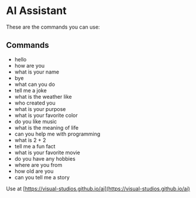 # AI Assistant

These are the commands you can use:

## Commands

- hello
- how are you
- what is your name
- bye
- what can you do
- tell me a joke
- what is the weather like
- who created you
- what is your purpose
- what is your favorite color
- do you like music
- what is the meaning of life
- can you help me with programming
- what is 2 + 2
- tell me a fun fact
- what is your favorite movie
- do you have any hobbies
- where are you from
- how old are you
- can you tell me a story

Use at [https://visual-studios.github.io/ai](https://visual-studios.github.io/ai)


